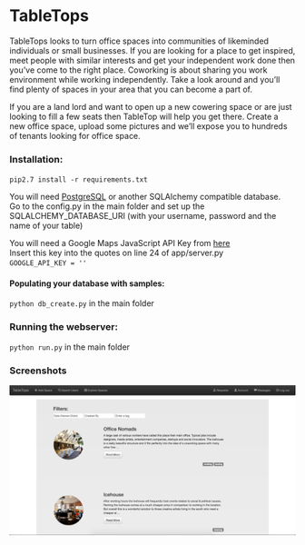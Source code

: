 # TableTops

TableTops looks to turn office spaces into communities of likeminded individuals or small businesses. If you are looking for a place to get inspired, meet people with similar interests and get your independent work done then you’ve come to the right place. Coworking is about sharing you work environment while working independently. Take a look around and you’ll find plenty of spaces in your area that you can become a part of. <br>

If you are a land lord and want to open up a new cowering space or are just looking to fill a few seats then TableTop will help you get there. Create a new office space, upload some pictures and we’ll expose you to hundreds of tenants looking for office space.

### Installation: ###
`pip2.7 install -r requirements.txt`


You will need [PostgreSQL](https://www.postgresql.org/download/) or another SQLAlchemy compatible database.<br>
Go to the config.py in the main folder and set up the SQLALCHEMY_DATABASE_URI (with your username, password and the name of your table)<br>

You will need a Google Maps JavaScript API Key from [here](https://developers.google.com/maps/documentation/javascript/get-api-key)<br>
Insert this key into the quotes on line 24 of app/server.py<br>
`GOOGLE_API_KEY = ''`<br>

#### Populating your database with samples: ####
`python db_create.py` in the main folder

### Running the webserver: ###
`python run.py` in the main folder

### Screenshots ###
![Alt text](/app/static/readme/ExploreSpaces.png?raw=true "Explore Spaces Page")